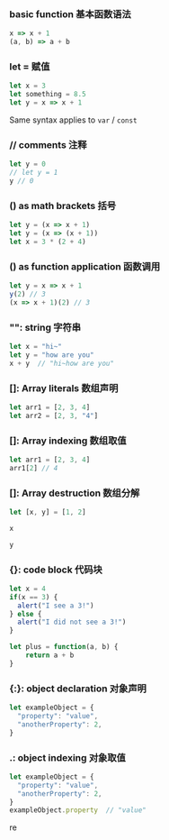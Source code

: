 ### basic function 基本函数语法
```js
x => x + 1
(a, b) => a + b
```

### let = 赋值
```js
let x = 3
let something = 8.5
let y = x => x + 1
```
Same syntax applies to `var` / `const`

### // comments 注释
```js
let y = 0
// let y = 1
y // 0
```

### () as math brackets 括号
```js
let y = (x => x + 1)
let y = (x => (x + 1))
let x = 3 * (2 + 4)
```

### () as function application 函数调用
```js
let y = x => x + 1
y(2) // 3
(x => x + 1)(2) // 3
```

### "": string 字符串
```js
let x = "hi~"
let y = "how are you"
x + y  // "hi~how are you"
```

### []: Array literals 数组声明
```js
let arr1 = [2, 3, 4]
let arr2 = [2, 3, "4"]
```

### []: Array indexing 数组取值
```js
let arr1 = [2, 3, 4]
arr1[2] // 4
```

### []: Array destruction 数组分解
```js
let [x, y] = [1, 2]

x

y
```
### {}: code block 代码块
```js
let x = 4
if(x == 3) {
  alert("I see a 3!")
} else {
  alert("I did not see a 3!")
}

let plus = function(a, b) {
	return a + b
}
```

### {:}: object declaration 对象声明
```js
let exampleObject = {
  "property": "value",
  "anotherProperty": 2,
}
```

### .: object indexing 对象取值
```js
let exampleObject = {
  "property": "value",
  "anotherProperty": 2,
}
exampleObject.property  // "value"
```

re